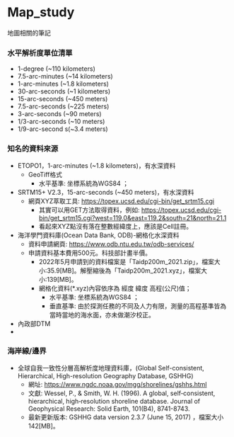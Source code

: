 # Map_study
地圖相關的筆記

### 水平解析度單位清單
+ 1-degree (~110 kilometers)
+ 7.5-arc-minutes	(~14 kilometers)
+ 1-arc-minutes	(~1.8 kilometers)
+ 30-arc-seconds (~1 kilometers)
+ 15-arc-seconds (~450 meters)
+ 7.5-arc-seconds (~225 meters)
+ 3-arc-seconds	(~90 meters)
+ 1/3-arc-seconds (~10 meters)	
+ 1/9-arc-second s(~3.4 meters)

### 知名的資料來源
+ ETOPO1，1-arc-minutes (~1.8 kilometers)，有水深資料
  + GeoTiff格式
    + 水平基準: 坐標系統為WGS84 ；
+ SRTM15+ V2.3，15-arc-seconds (~450 meters)，有水深資料
  + 網頁XYZ萃取工具: https://topex.ucsd.edu/cgi-bin/get_srtm15.cgi 
    + 其實可以用GET方法取得資料，例如: https://topex.ucsd.edu/cgi-bin/get_srtm15.cgi?west=119.0&east=119.2&south=21&north=21.1 
    + 看起來XYZ點沒有落在整數經緯度上，應該是Cell註冊。
+ 海洋學門資料庫(Ocean Data Bank, ODB)-網格化水深資料 
  + 資料申請網頁: https://www.odb.ntu.edu.tw/odb-services/
  + 申請資料基本費用500元。科技部計畫半價。
    + 2022年5月申請到的資料檔案是「Taidp200m_2021.zip」，檔案大小:35.9[MB]。解壓縮後為「Taidp200m_2021.xyz」，檔案大小:139[MB]。
    + 網格化資料(*.xyz)內容依序為 經度 緯度 高程(公尺)值；
      + 水平基準: 坐標系統為WGS84 ；
      + 垂直基準: 由於探測任務的不同及人力有限，測量的高程基準皆為當時當地的海水面，亦未做潮汐校正。
+ 內政部DTM
+ 

### 海岸線/邊界
+ 全球自我一致性分層高解析度地理資料庫，(Global Self-consistent, Hierarchical, High-resolution Geography Database, GSHHG) 
  + 網址: https://www.ngdc.noaa.gov/mgg/shorelines/gshhs.html
  + 文獻: Wessel, P., & Smith, W. H. (1996). A global, self‐consistent, hierarchical, high‐resolution shoreline database. Journal of Geophysical Research: Solid Earth, 101(B4), 8741-8743.
  + 最新更新版本: GSHHG data version 2.3.7 (June 15, 2017) ，檔案大小142[MB]。
